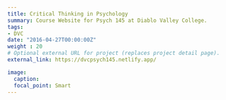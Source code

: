 ```yaml
---
title: Critical Thinking in Psychology
summary: Course Website for Psych 145 at Diablo Valley College.
tags:
- DVC
date: "2016-04-27T00:00:00Z"
weight : 20
# Optional external URL for project (replaces project detail page).
external_link: https://dvcpsych145.netlify.app/

image:
  caption: 
  focal_point: Smart
---
```

